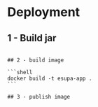 # Deployment

## 1 - Build jar
````

## 2 - build image

```shell
docker build -t esupa-app .   
```

## 3 - publish image